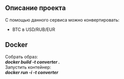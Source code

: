 ## Описание проекта

С помощью данного сервиса можно конвертировать:
- BTC в USD/RUB/EUR

## Docker

Собрать образ:  
***docker build -t converter .***  
Запустить контейнер:  
***docker run -i -t converter***